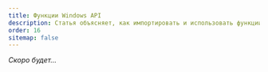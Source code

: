 ```yaml
---
title: Функции Windows API
description: Статья объясняет, как импортировать и использовать функции Windows API
order: 16
sitemap: false
---
```

*Скоро будет...*
